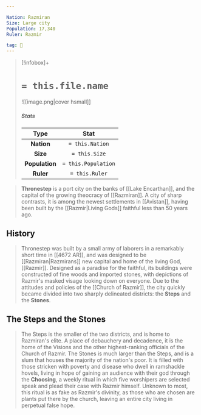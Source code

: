 ```yaml
---

Nation: Razmiran
Size: Large city
Population: 17,340
Ruler: Razmir

tag: 🌃
---
```


> [!infobox]+
> #  `= this.file.name`
> ![[image.png|cover hsmall]]
> ##### Stats
> Type | Stat |
> :---:|:---:|
> **Nation** | `= this.Nation` |
> **Size** | `= this.Size` |
> **Population** | `= this.Population` |
> **Ruler** | `= this.Ruler` |



> **Thronestep** is a port city on the banks of [[Lake Encarthan]], and the capital of the growing theocracy of [[Razmiran]]. A city of sharp contrasts, it is among the newest settlements in [[Avistan]], having been built by the [[Razmir|Living Gods]] faithful less than 50 years ago.


## History

> Thronestep was built by a small army of laborers in a remarkably short time in [[4672 AR]], and was designed to be [[Razmiran|Razmirans]] new capital and home of the living God, [[Razmir]]. Designed as a paradise for the faithful, its buildings were constructed of fine woods and imported stones, with depictions of Razmir's masked visage looking down on everyone. Due to the attitudes and policies of the [[Church of Razmir]], the city quickly became divided into two sharply delineated districts: the **Steps** and the **Stones**.


## The Steps and the Stones

> The Steps is the smaller of the two districts, and is home to Razmiran's elite. A place of debauchery and decadence, it is the home of the Visions and the other highest-ranking officials of the Church of Razmir.
> The Stones is much larger than the Steps, and is a slum that houses the majority of the nation's poor. It is filled with those stricken with poverty and disease who dwell in ramshackle hovels, living in hope of gaining an audience with their god through the **Choosing**, a weekly ritual in which five worshipers are selected speak and plead their case with Razmir himself. Unknown to most, this ritual is as fake as Razmir's divinity, as those who are chosen are plants put there by the church, leaving an entire city living in perpetual false hope.








